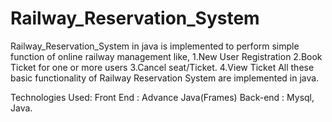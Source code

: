 # Railway_Reservation_System
Railway_Reservation_System in java is implemented to perform simple function of online railway management like,
1.New User Registration 
2.Book Ticket for one or more users
3.Cancel seat/Ticket.
4.View Ticket
All these basic functionality of Railway Reservation System are implemented in java.

Technologies Used:
Front End : Advance Java(Frames)
Back-end : Mysql, Java.

